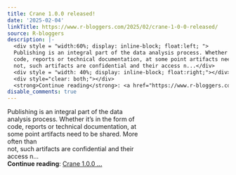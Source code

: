 ```yaml
---
title: Crane 1.0.0 released!
date: '2025-02-04'
linkTitle: https://www.r-bloggers.com/2025/02/crane-1-0-0-released/
source: R-bloggers
description: |-
  <div style = "width:60%; display: inline-block; float:left; ">
  Publishing is an integral part of the data analysis process. Whether it’s in the form of<br />
  code, reports or technical documentation, at some point artifacts need to be shared. More often than<br />
  not, such artifacts are confidential and their access n...</div>
  <div style = "width: 40%; display: inline-block; float:right;"></div>
  <div style="clear: both;"></div>
  <strong>Continue reading</strong>: <a href="https://www.r-bloggers.com/2025/02/crane-1-0-0-released/">Crane 1.0.0 ...
disable_comments: true
---
```

<div style = "width:60%; display: inline-block; float:left; ">
Publishing is an integral part of the data analysis process. Whether it’s in the form of<br />
code, reports or technical documentation, at some point artifacts need to be shared. More often than<br />
not, such artifacts are confidential and their access n...</div>
<div style = "width: 40%; display: inline-block; float:right;"></div>
<div style="clear: both;"></div>
<strong>Continue reading</strong>: <a href="https://www.r-bloggers.com/2025/02/crane-1-0-0-released/">Crane 1.0.0 ...